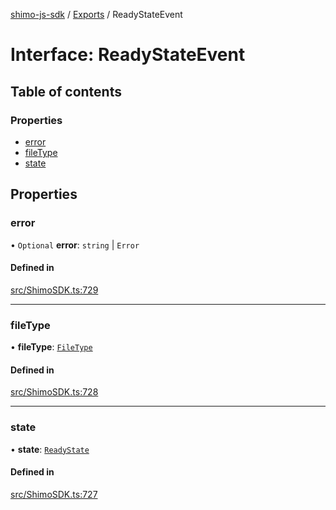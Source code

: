 [shimo-js-sdk](../README.md) / [Exports](../modules.md) / ReadyStateEvent

# Interface: ReadyStateEvent

## Table of contents

### Properties

- [error](ReadyStateEvent.md#error)
- [fileType](ReadyStateEvent.md#filetype)
- [state](ReadyStateEvent.md#state)

## Properties

### error

• `Optional` **error**: `string` \| `Error`

#### Defined in

[src/ShimoSDK.ts:729](https://github.com/shimohq/shimo-js-sdk/blob/3201c39/src/ShimoSDK.ts#L729)

___

### fileType

• **fileType**: [`FileType`](../enums/FileType.md)

#### Defined in

[src/ShimoSDK.ts:728](https://github.com/shimohq/shimo-js-sdk/blob/3201c39/src/ShimoSDK.ts#L728)

___

### state

• **state**: [`ReadyState`](../enums/ReadyState.md)

#### Defined in

[src/ShimoSDK.ts:727](https://github.com/shimohq/shimo-js-sdk/blob/3201c39/src/ShimoSDK.ts#L727)
